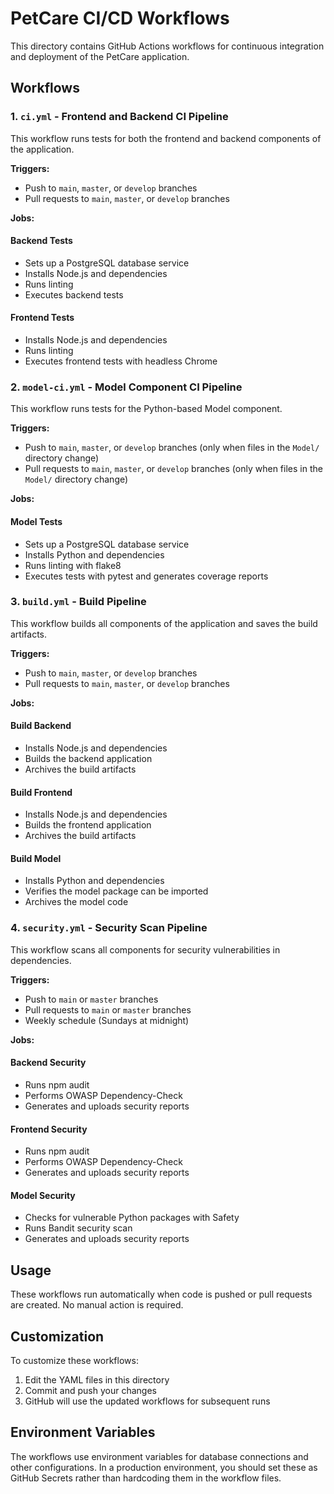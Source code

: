 # PetCare CI/CD Workflows

This directory contains GitHub Actions workflows for continuous integration and deployment of the PetCare application.

## Workflows

### 1. `ci.yml` - Frontend and Backend CI Pipeline

This workflow runs tests for both the frontend and backend components of the application.

**Triggers:**
- Push to `main`, `master`, or `develop` branches
- Pull requests to `main`, `master`, or `develop` branches

**Jobs:**

#### Backend Tests
- Sets up a PostgreSQL database service
- Installs Node.js and dependencies
- Runs linting
- Executes backend tests

#### Frontend Tests
- Installs Node.js and dependencies
- Runs linting
- Executes frontend tests with headless Chrome

### 2. `model-ci.yml` - Model Component CI Pipeline

This workflow runs tests for the Python-based Model component.

**Triggers:**
- Push to `main`, `master`, or `develop` branches (only when files in the `Model/` directory change)
- Pull requests to `main`, `master`, or `develop` branches (only when files in the `Model/` directory change)

**Jobs:**

#### Model Tests
- Sets up a PostgreSQL database service
- Installs Python and dependencies
- Runs linting with flake8
- Executes tests with pytest and generates coverage reports

### 3. `build.yml` - Build Pipeline

This workflow builds all components of the application and saves the build artifacts.

**Triggers:**
- Push to `main`, `master`, or `develop` branches
- Pull requests to `main`, `master`, or `develop` branches

**Jobs:**

#### Build Backend
- Installs Node.js and dependencies
- Builds the backend application
- Archives the build artifacts

#### Build Frontend
- Installs Node.js and dependencies
- Builds the frontend application
- Archives the build artifacts

#### Build Model
- Installs Python and dependencies
- Verifies the model package can be imported
- Archives the model code

### 4. `security.yml` - Security Scan Pipeline

This workflow scans all components for security vulnerabilities in dependencies.

**Triggers:**
- Push to `main` or `master` branches
- Pull requests to `main` or `master` branches
- Weekly schedule (Sundays at midnight)

**Jobs:**

#### Backend Security
- Runs npm audit
- Performs OWASP Dependency-Check
- Generates and uploads security reports

#### Frontend Security
- Runs npm audit
- Performs OWASP Dependency-Check
- Generates and uploads security reports

#### Model Security
- Checks for vulnerable Python packages with Safety
- Runs Bandit security scan
- Generates and uploads security reports

## Usage

These workflows run automatically when code is pushed or pull requests are created. No manual action is required.

## Customization

To customize these workflows:

1. Edit the YAML files in this directory
2. Commit and push your changes
3. GitHub will use the updated workflows for subsequent runs

## Environment Variables

The workflows use environment variables for database connections and other configurations. In a production environment, you should set these as GitHub Secrets rather than hardcoding them in the workflow files.